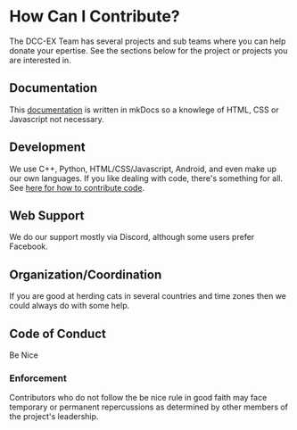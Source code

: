 # How Can I Contribute?

The DCC-EX Team has several projects and sub teams where you can help donate your epertise. See the sections below for the project or projects you are interested in.

## Documentation

This [documentation](./1-contribute-docs.md) is written in mkDocs so a knowlege of HTML, CSS or Javascript not necessary.

## Development

We use C++, Python, HTML/CSS/Javascript, Android, and even make up our own languages. If you like dealing with code, there's something for all. See [here for how to contribute code](./9-contributing-code.md).

## Web Support

We do our support mostly via Discord, although some users prefer Facebook.

## Organization/Coordination

If you are good at herding cats in several countries and time zones then we could always do with some help.

## Code of Conduct

Be Nice

### Enforcement

Contributors who do not follow the be nice rule in good faith may face temporary or permanent repercussions as determined by other members of the project's leadership.
